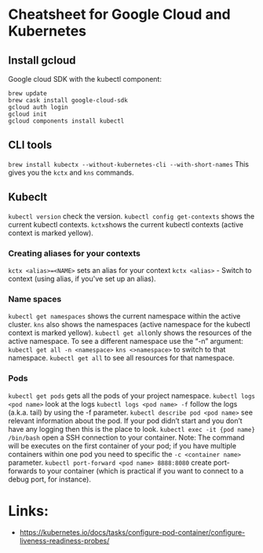 # Cheatsheet for Google Cloud and Kubernetes

## Install gcloud
Google cloud SDK with the kubectl component:
```
brew update
brew cask install google-cloud-sdk
gcloud auth login
gcloud init
gcloud components install kubectl
```
## CLI tools
`brew install kubectx --without-kubernetes-cli --with-short-names`
This gives you the `kctx` and `kns` commands.

## Kubeclt
`kubectl version` check the version.
`kubectl config get-contexts` shows the current kubectl contexts.
`kctx`shows the current kubectl contexts (active context is marked yellow).

### Creating aliases for your contexts
`kctx <alias>=<NAME>` sets an alias for your context
`kctx <alias>` - Switch to context (using alias, if you've set up an alias).

### Name spaces
`kubectl get namespaces` shows the current namespace within the active cluster.
`kns` also shows the namespaces (active namespace for the kubectl context is marked yellow).
`kubectl get all`only shows the resources of the active namespace.
To see a different namespace use the “-n” argument: `kubectl get all -n <namespace>`
`kns <>namespace>` to switch to that namespace.
`kubectl get all` to see all resources for that namespace.

### Pods
`kubectl get pods` gets all the pods of your project namespace.
`kubectl logs <pod name>` look at the logs
`kubectl logs <pod name> -f` follow the logs (a.k.a. tail) by using the -f parameter.
`kubectl describe pod <pod name>` see relevant information about the pod.
If your pod didn’t start and you don’t have any logging then this is the place to look.
`kubectl exec -it {pod name} /bin/bash` open a SSH connection to your container. 
Note: The command will be executes on the first container of your pod; if you have multiple containers within one pod you need to specific the `-c <container name>` parameter.
`kubectl port-forward <pod name> 8888:8080` create port-forwards to your container (which is practical if you want to connect to a debug port, for instance).


# Links:

- https://kubernetes.io/docs/tasks/configure-pod-container/configure-liveness-readiness-probes/
